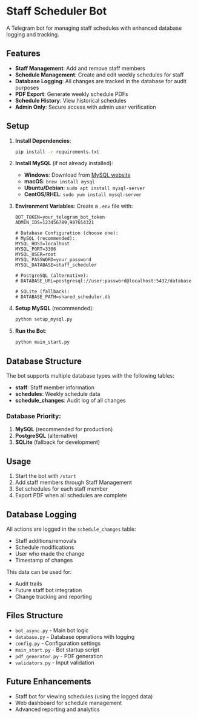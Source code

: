 # Staff Scheduler Bot

A Telegram bot for managing staff schedules with enhanced database logging and tracking.

## Features

- **Staff Management**: Add and remove staff members
- **Schedule Management**: Create and edit weekly schedules for staff
- **Database Logging**: All changes are tracked in the database for audit purposes
- **PDF Export**: Generate weekly schedule PDFs
- **Schedule History**: View historical schedules
- **Admin Only**: Secure access with admin user verification

## Setup

1. **Install Dependencies**:
   ```bash
   pip install -r requirements.txt
   ```

2. **Install MySQL** (if not already installed):
   - **Windows**: Download from [MySQL website](https://dev.mysql.com/downloads/mysql/)
   - **macOS**: `brew install mysql`
   - **Ubuntu/Debian**: `sudo apt install mysql-server`
   - **CentOS/RHEL**: `sudo yum install mysql-server`

2. **Environment Variables**:
   Create a `.env` file with:
   ```
   BOT_TOKEN=your_telegram_bot_token
   ADMIN_IDS=123456789,987654321
   
   # Database Configuration (choose one):
   # MySQL (recommended):
   MYSQL_HOST=localhost
   MYSQL_PORT=3306
   MYSQL_USER=root
   MYSQL_PASSWORD=your_password
   MYSQL_DATABASE=staff_scheduler
   
   # PostgreSQL (alternative):
   # DATABASE_URL=postgresql://user:password@localhost:5432/database
   
   # SQLite (fallback):
   # DATABASE_PATH=shared_scheduler.db
   ```

3. **Setup MySQL** (recommended):
   ```bash
   python setup_mysql.py
   ```

4. **Run the Bot**:
   ```bash
   python main_start.py
   ```

## Database Structure

The bot supports multiple database types with the following tables:

- **staff**: Staff member information
- **schedules**: Weekly schedule data
- **schedule_changes**: Audit log of all changes

### Database Priority:
1. **MySQL** (recommended for production)
2. **PostgreSQL** (alternative)
3. **SQLite** (fallback for development)

## Usage

1. Start the bot with `/start`
2. Add staff members through Staff Management
3. Set schedules for each staff member
4. Export PDF when all schedules are complete

## Database Logging

All actions are logged in the `schedule_changes` table:
- Staff additions/removals
- Schedule modifications
- User who made the change
- Timestamp of changes

This data can be used for:
- Audit trails
- Future staff bot integration
- Change tracking and reporting

## Files Structure

- `bot_async.py` - Main bot logic
- `database.py` - Database operations with logging
- `config.py` - Configuration settings
- `main_start.py` - Bot startup script
- `pdf_generator.py` - PDF generation
- `validators.py` - Input validation

## Future Enhancements

- Staff bot for viewing schedules (using the logged data)
- Web dashboard for schedule management
- Advanced reporting and analytics 